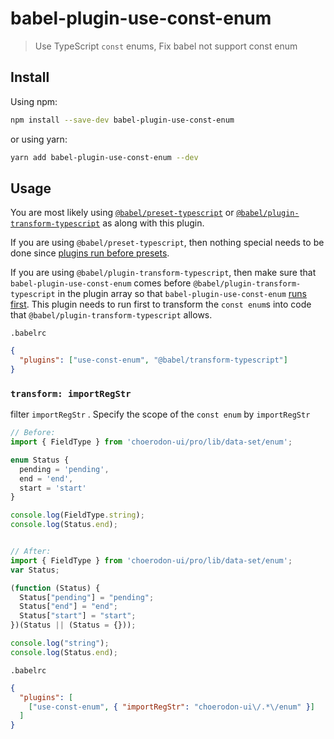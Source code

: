 # babel-plugin-use-const-enum

> Use TypeScript `const` enums, Fix babel not support const enum

## Install

Using npm:

```sh
npm install --save-dev babel-plugin-use-const-enum
```

or using yarn:

```sh
yarn add babel-plugin-use-const-enum --dev
```

## Usage

You are most likely using
[`@babel/preset-typescript`](https://babeljs.io/docs/en/babel-preset-typescript)
or
[`@babel/plugin-transform-typescript`](https://babeljs.io/docs/en/babel-plugin-transform-typescript)
as along with this plugin.

If you are using `@babel/preset-typescript`, then nothing special needs to be
done since
[plugins run before presets](https://babeljs.io/docs/en/plugins/#plugin-ordering).

If you are using `@babel/plugin-transform-typescript`, then make sure that
`babel-plugin-use-const-enum` comes before
`@babel/plugin-transform-typescript` in the plugin array so that
`babel-plugin-use-const-enum` [runs first](https://babeljs.io/docs/en/plugins/#plugin-ordering).
This plugin needs to run first to transform the `const enum`s into code that
`@babel/plugin-transform-typescript` allows.

`.babelrc`

```json
{
  "plugins": ["use-const-enum", "@babel/transform-typescript"]
}
```

### `transform: importRegStr`

filter `importRegStr` .
Specify the scope of the `const enum` by `importRegStr`

```ts
// Before:
import { FieldType } from 'choerodon-ui/pro/lib/data-set/enum';

enum Status {
  pending = 'pending',
  end = 'end',
  start = 'start'
}

console.log(FieldType.string);
console.log(Status.end);


// After:
import { FieldType } from 'choerodon-ui/pro/lib/data-set/enum';
var Status;

(function (Status) {
  Status["pending"] = "pending";
  Status["end"] = "end";
  Status["start"] = "start";
})(Status || (Status = {}));

console.log("string");
console.log(Status.end);

```

`.babelrc`
```json
{
  "plugins": [
    ["use-const-enum", { "importRegStr": "choerodon-ui\/.*\/enum" }]
  ]
}
```
